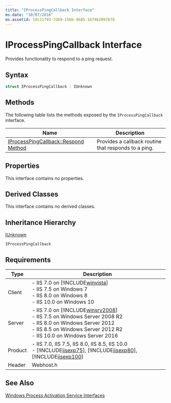 ```yaml
---
title: "IProcessPingCallback Interface"
ms.date: "10/07/2016"
ms.assetid: 1dc21793-7db9-156b-9685-167462097678
---
```

# IProcessPingCallback Interface

Provides functionality to respond to a ping request.  
  
## Syntax  
  
```cpp  
struct IProcessPingCallback : IUnknown  
```  
  
## Methods  

 The following table lists the methods exposed by the `IProcessPingCallback` interface.  
  
|Name|Description|  
|----------|-----------------|  
|[IProcessPingCallback::Respond Method](../../web-development-reference/native-code-api-reference/iprocesspingcallback-respond-method.md)|Provides a callback routine that responds to a ping.|  
  
## Properties  

 This interface contains no properties.  
  
## Derived Classes  

 This interface contains no derived classes.  
  
## Inheritance Hierarchy  

 [IUnknown](https://go.microsoft.com/fwlink/?LinkId=55951)  
  
 `IProcessPingCallback`  
  
## Requirements  
  
|Type|Description|  
|----------|-----------------|  
|Client|-   IIS 7.0 on [!INCLUDE[winvista](../../wmi-provider/includes/winvista-md.md)]<br />-   IIS 7.5 on Windows 7<br />-   IIS 8.0 on Windows 8<br />-   IIS 10.0 on Windows 10|  
|Server|-   IIS 7.0 on [!INCLUDE[winsrv2008](../../wmi-provider/includes/winsrv2008-md.md)]<br />-   IIS 7.5 on Windows Server 2008 R2<br />-   IIS 8.0 on Windows Server 2012<br />-   IIS 8.5 on Windows Server 2012 R2<br />-   IIS 10.0 on Windows Server 2016|  
|Product|-   IIS 7.0, IIS 7.5, IIS 8.0, IIS 8.5, IIS 10.0<br />-   [!INCLUDE[iisexp75](../../web-development-reference/native-code-api-reference/includes/iisexp75-md.md)], [!INCLUDE[iisexp80](../../web-development-reference/native-code-api-reference/includes/iisexp80-md.md)], [!INCLUDE[iisexp100](../../web-development-reference/native-code-api-reference/includes/iisexp100-md.md)]|  
|Header|Webhost.h|  
  
## See Also  

 [Windows Process Activation Service Interfaces](../../web-development-reference/native-code-api-reference/windows-process-activation-service-interfaces.md)
